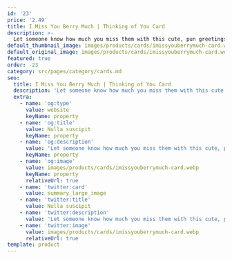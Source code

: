 ```yaml
---
id: '23'
price: '2.49'
title: I Miss You Berry Much | Thinking of You Card
description: >-
  Let someone know how much you miss them with this cute, pun greetings card. All of our cards are blank inside, so you have plenty of room for your special message. Size: A6. Envelope: White self-seal wallet style
default_thumbnail_image: images/products/cards/imissyouberrymuch-card.webp
default_original_image: images/products/cards/imissyouberrymuch-card.webp
featured: true
order: -23
category: src/pages/category/cards.md
seo:
  title: I Miss You Berry Much | Thinking of You Card
  description: 'Let someone know how much you miss them with this cute, pun greetings card. All of our cards are blank inside, so you have plenty of room for your special message. Size: A6. Envelope: White self-seal wallet style'
  extra:
    - name: 'og:type'
      value: website
      keyName: property
    - name: 'og:title'
      value: Nulla suscipit
      keyName: property
    - name: 'og:description'
      value: 'Let someone know how much you miss them with this cute, pun greetings card. All of our cards are blank inside, so you have plenty of room for your special message. Size: A6. Envelope: White self-seal wallet style'
      keyName: property
    - name: 'og:image'
      value: images/products/cards/imissyouberrymuch-card.webp
      keyName: property
      relativeUrl: true
    - name: 'twitter:card'
      value: summary_large_image
    - name: 'twitter:title'
      value: Nulla suscipit
    - name: 'twitter:description'
      value: 'Let someone know how much you miss them with this cute, pun greetings card. All of our cards are blank inside, so you have plenty of room for your special message. Size: A6. Envelope: White self-seal wallet style'
    - name: 'twitter:image'
      value: images/products/cards/imissyouberrymuch-card.webp
      relativeUrl: true
template: product
---
```

